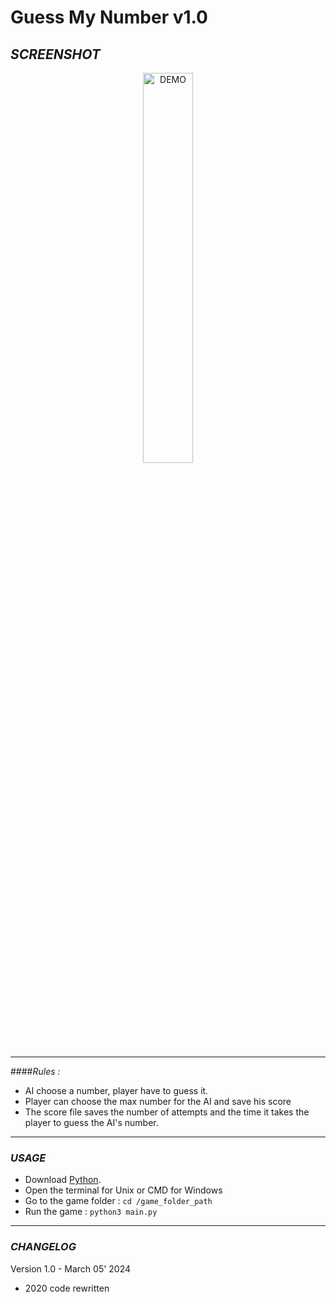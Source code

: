 # Guess My Number v1.0

## *SCREENSHOT*
<div align="center">
    <img
        src="https://github.com/AyckinnLisa/PYTHON/blob/main/Games/guess_my_number/screenshot.png"
        alt="DEMO"
        style="width:40%">
</div>

---

####*Rules :* 
- AI choose a number, player have to guess it.
- Player can choose the max number for the AI and save his score
- The score file saves the number of attempts and the time it takes the player to guess the AI's number.

---

### *USAGE*
* Download [Python](https://www.python.org/downloads/).
* Open the terminal for Unix or CMD for Windows
* Go to the game folder : ```cd /game_folder_path```
* Run the game : ```python3 main.py```

---

### *CHANGELOG*
Version 1.0 - March 05' 2024
- 2020 code rewritten
